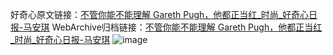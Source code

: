 好奇心原文链接：[不管你能不能理解 Gareth Pugh，他都正当红_时尚_好奇心日报-马安琪](https://www.qdaily.com/articles/6179.html)
WebArchive归档链接：[不管你能不能理解 Gareth Pugh，他都正当红_时尚_好奇心日报-马安琪](http://web.archive.org/web/20190623170044/https://www.qdaily.com/articles/6179.html)
![image](http://ww3.sinaimg.cn/large/007d5XDply1g3w9pwzxh5j30u03ma1kx)